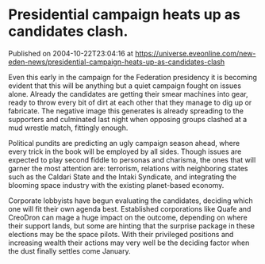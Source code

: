 # Presidential campaign heats up as candidates clash.
Published on 2004-10-22T23:04:16 at https://universe.eveonline.com/new-eden-news/presidential-campaign-heats-up-as-candidates-clash

Even this early in the campaign for the Federation presidency it is becoming evident that this will be anything but a quiet campaign fought on issues alone. Already the candidates are getting their smear machines into gear, ready to throw every bit of dirt at each other that they manage to dig up or fabricate. The negative image this generates is already spreading to the supporters and culminated last night when opposing groups clashed at a mud wrestle match, fittingly enough.   
  
Political pundits are predicting an ugly campaign season ahead, where every trick in the book will be employed by all sides. Though issues are expected to play second fiddle to personas and charisma, the ones that will garner the most attention are: terrorism, relations with neighboring states such as the Caldari State and the Intaki Syndicate, and integrating the blooming space industry with the existing planet-based economy.   
  
Corporate lobbyists have begun evaluating the candidates, deciding which one will fit their own agenda best. Established corporations like Quafe and CreoDron can mage a huge impact on the outcome, depending on where their support lands, but some are hinting that the surprise package in these elections may be the space pilots. With their privileged positions and increasing wealth their actions may very well be the deciding factor when the dust finally settles come January.
